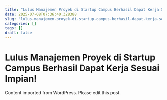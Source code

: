 ```yaml
---
title: "Lulus Manajemen Proyek di Startup Campus Berhasil Dapat Kerja Sesuai Impian!"
date: 2025-07-08T07:36:40.328388
slug: "lulus-manajemen-proyek-di-startup-campus-berhasil-dapat-kerja-sesuai-impian"
categories: []
tags: []
draft: false
---
```


# Lulus Manajemen Proyek di Startup Campus Berhasil Dapat Kerja Sesuai Impian!

Content imported from WordPress. Please edit this post.

